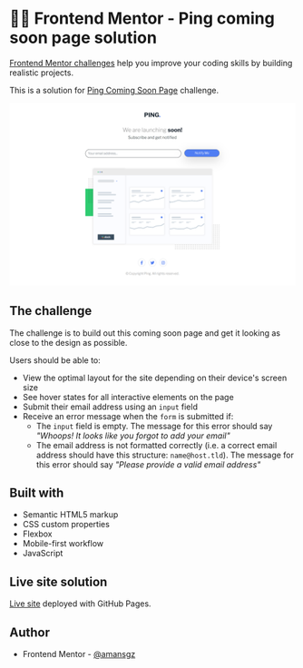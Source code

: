 # 👩‍💻 Frontend Mentor - Ping coming soon page solution

[Frontend Mentor challenges](https://www.frontendmentor.io/) help you improve your coding skills by building realistic projects.

This is a solution for [Ping Coming Soon Page](https://www.frontendmentor.io/challenges/ping-single-column-coming-soon-page-5cadd051fec04111f7b848da) challenge.

![Design preview for the coming soon page coding challenge](./styles/images/preview.png)


## The challenge

The challenge is to build out this coming soon page and get it looking as close to the design as possible.

Users should be able to:

- View the optimal layout for the site depending on their device's screen size
- See hover states for all interactive elements on the page
- Submit their email address using an `input` field
- Receive an error message when the `form` is submitted if:
	- The `input` field is empty. The message for this error should say *"Whoops! It looks like you forgot to add your email"*
	- The email address is not formatted correctly (i.e. a correct email address should have this structure: `name@host.tld`). The message for this error should say *"Please provide a valid email address"*


## Built with

- Semantic HTML5 markup
- CSS custom properties
- Flexbox
- Mobile-first workflow
- JavaScript

## Live site solution

[Live site](https://amansgz.github.io/bootstrap-ping-coming-soon-page/) deployed with GitHub Pages.


## Author

- Frontend Mentor - [@amansgz](https://www.frontendmentor.io/profile/amansgz)